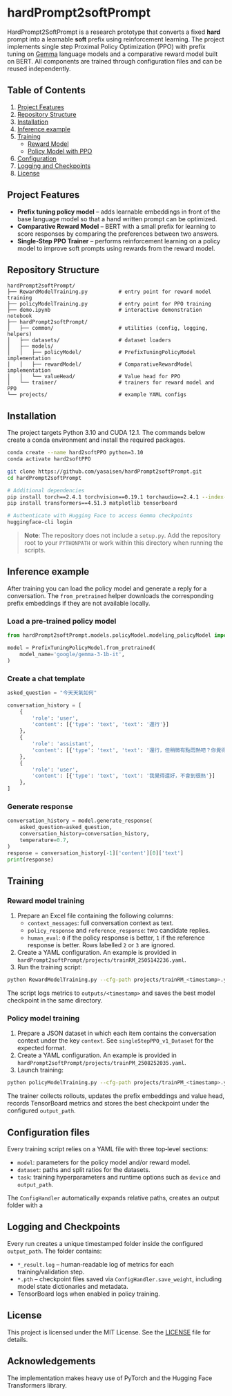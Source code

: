 # hardPrompt2softPrompt

HardPrompt2SoftPrompt is a research prototype that converts a fixed **hard** prompt into a learnable **soft** prefix using reinforcement learning.  The project implements single step Proximal Policy Optimization (PPO) with prefix tuning on [Gemma](https://huggingface.co/google/gemma-3-1b-it) language models and a comparative reward model built on BERT.  All components are trained through configuration files and can be reused independently.

## Table of Contents

1. [Project Features](#project-features)
2. [Repository Structure](#repository-structure)
3. [Installation](#installation)
4. [Inference example](#inference-example)
5. [Training](#training)
   - [Reward Model](#reward-model-training)
   - [Policy Model with PPO](#policy-model-training)
6. [Configuration](#configuration-files)
7. [Logging and Checkpoints](#logging-and-checkpoints)
8. [License](#license)

## Project Features

* **Prefix tuning policy model** – adds learnable embeddings in front of the base language model so that a hand written prompt can be optimized.
* **Comparative Reward Model** – BERT with a small prefix for learning to score responses by comparing the preferences between two answers.
* **Single‑Step PPO Trainer** – performs reinforcement learning on a policy model to improve soft prompts using rewards from the reward model.

## Repository Structure

```
hardPrompt2softPrompt/
├── RewardModelTraining.py          # entry point for reward model training
├── policyModelTraining.py          # entry point for PPO training
├── demo.ipynb                      # interactive demonstration notebook
├── hardPrompt2softPrompt/
│   ├── common/                     # utilities (config, logging, helpers)
│   ├── datasets/                   # dataset loaders
│   ├── models/
│   │   ├── policyModel/            # PrefixTuningPolicyModel implementation
│   │   ├── rewardModel/            # ComparativeRewardModel implementation
│   │   └── valueHead/              # Value head for PPO
│   └── trainer/                    # trainers for reward model and PPO
└── projects/                       # example YAML configs
```

## Installation

The project targets Python 3.10 and CUDA 12.1.  The commands below create a conda environment and install the required packages.

```bash
conda create --name hard2softPPO python=3.10
conda activate hard2softPPO

git clone https://github.com/yasaisen/hardPrompt2softPrompt.git
cd hardPrompt2softPrompt

# Additional dependencies
pip install torch==2.4.1 torchvision==0.19.1 torchaudio==2.4.1 --index-url https://download.pytorch.org/whl/cu121
pip install transformers==4.51.3 matplotlib tensorboard

# Authenticate with Hugging Face to access Gemma checkpoints
huggingface-cli login
```

> **Note**: The repository does not include a `setup.py`.  Add the repository
> root to your `PYTHONPATH` or work within this directory when running the
> scripts.

## Inference example

After training you can load the policy model and generate a reply for a conversation.  The `from_pretrained` helper downloads the corresponding prefix embeddings if they are not available locally.

### Load a pre‑trained policy model
```python
from hardPrompt2softPrompt.models.policyModel.modeling_policyModel import PrefixTuningPolicyModel

model = PrefixTuningPolicyModel.from_pretrained(
    model_name='google/gemma-3-1b-it', 
)
```

### Create a chat template
```python
asked_question = "今天天氣如何"

conversation_history = [
    {
        'role': 'user', 
        'content': [{'type': 'text', 'text': '還行'}]
    }, 
    {
        'role': 'assistant', 
        'content': [{'type': 'text', 'text': '還行，但稍微有點悶熱吧？你覺得今天天氣怎麼樣呢？'}]
    }, 
    {
        'role': 'user', 
        'content': [{'type': 'text', 'text': '我覺得還好，不會到很熱'}]
    }, 
]
```

### Generate response
```python
conversation_history = model.generate_response( 
    asked_question=asked_question, 
    conversation_history=conversation_history, 
    temperature=0.7, 
)
response = conversation_history[-1]['content'][0]['text']
print(response)
```

## Training

### Reward model training

1. Prepare an Excel file containing the following columns:
   - `context_messages`: full conversation context as text.
   - `policy_response` and `reference_response`: two candidate replies.
   - `human_eval`: `0` if the policy response is better, `1` if the reference response is better.  Rows labelled `2` or `3` are ignored.
2. Create a YAML configuration.  An example is provided in `hardPrompt2softPrompt/projects/trainRM_2505142236.yaml`.
3. Run the training script:

```bash
python RewardModelTraining.py --cfg-path projects/trainRM_<timestamp>.yaml
```

The script logs metrics to `outputs/<timestamp>` and saves the best model checkpoint in the same directory.

### Policy model training

1. Prepare a JSON dataset in which each item contains the conversation context under the key `context`.  See `singleStepPPO_v1_Dataset` for the expected format.
2. Create a YAML configuration.  An example is provided in `hardPrompt2softPrompt/projects/trainPM_2508252035.yaml`.
3. Launch training:

```bash
python policyModelTraining.py --cfg-path projects/trainPM_<timestamp>.yaml
```

The trainer collects rollouts, updates the prefix embeddings and value head, records TensorBoard metrics and stores the best checkpoint under the configured `output_path`.

## Configuration files

Every training script relies on a YAML file with three top‑level sections:

- `model`: parameters for the policy model and/or reward model.
- `dataset`: paths and split ratios for the datasets.
- `task`: training hyperparameters and runtime options such as `device` and
  `output_path`.

The `ConfigHandler` automatically expands relative paths, creates an output
folder with a 

## Logging and Checkpoints

Every run creates a unique timestamped folder inside the configured
`output_path`.  The folder contains:

* `*_result.log` – human‑readable log of metrics for each training/validation
  step.
* `*.pth` – checkpoint files saved via `ConfigHandler.save_weight`, including
  model state dictionaries and metadata.
* TensorBoard logs when enabled in policy training.

## License

This project is licensed under the MIT License.  See the [LICENSE](LICENSE)
file for details.

## Acknowledgements

The implementation makes heavy use of PyTorch and the Hugging Face Transformers library.


